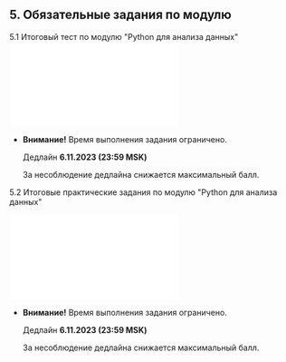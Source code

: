 ## 5. Обязательные задания по модулю

5.1 Итоговый тест по модулю "Python для анализа данных"
![](5.1%20Итоговый%20тест%20по%20модулю%20Python%20для%20анализа%20данных%20.pdf)
- **Внимание!** Время выполнения задания ограничено.
    
    Дедлайн **6.11.2023 (23:59 MSK)**
    
    За несоблюдение дедлайна снижается максимальный балл.
    
5.2 Итоговые практические задания по модулю "Python для анализа данных"

![](5.2%20Итоговые%20практические%20задания%20по%20модулю%20Python%20для%20анализа%20данных%20.pdf)
- **Внимание!** Время выполнения задания ограничено.
    
    Дедлайн **6.11.2023 (23:59 MSK)**
    
    За несоблюдение дедлайна снижается максимальный балл.